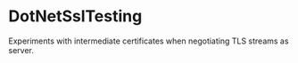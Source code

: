 # DotNetSslTesting
Experiments with intermediate certificates when negotiating TLS streams as server.
